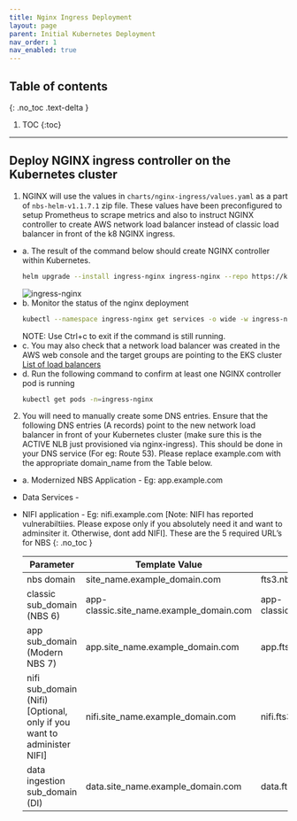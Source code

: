 ```yaml
---
title: Nginx Ingress Deployment
layout: page
parent: Initial Kubernetes Deployment
nav_order: 1
nav_enabled: true
---
```


## Table of contents
{: .no_toc .text-delta }

1. TOC
{:toc}

---
## Deploy NGINX ingress controller on the Kubernetes cluster

1. NGINX will use the values in `charts/nginx-ingress/values.yaml` as a part of `nbs-helm-v1.1.7.1` zip file. These values have been preconfigured to setup Prometheus to scrape metrics and also to instruct NGINX controller to create AWS network load balancer instead of classic load balancer in front of the k8 NGINX ingress.
  - a. The result of the command below should create NGINX controller within Kubernetes.
      ```bash
      helm upgrade --install ingress-nginx ingress-nginx --repo https://kubernetes.github.io/ingress-nginx
      ```
      ![ingress-nginx](/just-the-doc/docs/4_initial_kubernetes_deployment/images/1_ingress-controller.png)
  - b. Monitor the status of the nginx deployment
      ```bash
      kubectl --namespace ingress-nginx get services -o wide -w ingress-nginx-controller
      ```
      NOTE: Use Ctrl+c to exit if the command is still running.
  - c. You may also check that a network load balancer was created in the AWS web console and the target groups are pointing to the EKS cluster [List of load balancers](https://us-east-1.console.aws.amazon.com/ec2/home?region=us-east-1#LoadBalancers:)
  - d. Run the following command to confirm at least one NGINX controller pod is running
      ```bash
      kubectl get pods -n=ingress-nginx
      ```
2. You will need to manually create some DNS entries. Ensure that the following DNS entries (A records) point to the new network load balancer in front of your Kubernetes cluster (make sure this is the ACTIVE NLB just provisioned via nginx-ingress). This should be done in your DNS service (For eg: Route 53). Please replace example.com with the appropriate domain_name from the Table below.
  - a. Modernized NBS Application - Eg: app.example.com
  - Data Services -
  - NIFI application - Eg: nifi.example.com [Note: NIFI has reported vulnerabiltiies. Please expose only if you absolutely need it and want to adminsiter it. Otherwise, dont add NIFI].
    These are the 5 required URL’s for NBS
    {: .no_toc }
    
    | **Parameter**                           | **Template Value**                                  | **Example**                          |
    |----------------------------------------|-----------------------------------------------------|--------------------------------------|
    | nbs domain                             | site_name.example_domain.com                        | fts3.nbspreview.com                  |
    | classic sub_domain (NBS 6)             | app-classic.site_name.example_domain.com            | app-classic.fts3.nbspreview.com      |
    | app sub_domain (Modern NBS 7)          | app.site_name.example_domain.com                    | app.fts3.nbspreview.com              |
    | nifi sub_domain (Nifi) [Optional, only if you want to administer NIFI] | nifi.site_name.example_domain.com                   | nifi.fts3.nbspreview.com             |
    | data ingestion sub_domain (DI)         | data.site_name.example_domain.com                   | data.fts3.nbspreview.com             |
